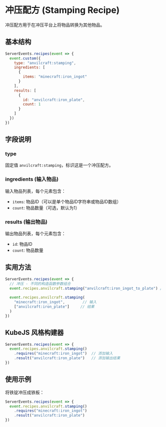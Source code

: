 # 冲压配方 (Stamping Recipe)

冲压配方用于在冲压平台上将物品转换为其他物品。

## 基本结构

```js
ServerEvents.recipes(event => {
  event.custom({
    type: "anvilcraft:stamping",
    ingredients: [
      {
        items: "minecraft:iron_ingot"
      }
    ],
    results: [
      {
        id: "anvilcraft:iron_plate",
        count: 1
      }
    ]
  })
})
```

## 字段说明

### type

固定值 `anvilcraft:stamping`，标识这是一个冲压配方。

### ingredients (输入物品)

输入物品列表，每个元素包含：

- `items`: 物品ID（可以是单个物品ID字符串或物品ID数组）
- `count`: 物品数量（可选，默认为1）

### results (输出物品)

输出物品列表，每个元素包含：

- `id`: 物品ID
- `count`: 物品数量

## 实用方法

```js
ServerEvents.recipes(event => {
  // 冲压 - 不同的构造函数参数组合
  event.recipes.anvilcraft.stamping("anvilcraft:iron_ingot_to_plate") // 仅ID
  
  event.recipes.anvilcraft.stamping(
    "minecraft:iron_ingot",        // 输入
    ["anvilcraft:iron_plate"]     // 结果
  )
})
```

## KubeJS 风格构建器

```js
ServerEvents.recipes(event => {
  event.recipes.anvilcraft.stamping()
    .requires("minecraft:iron_ingot")  // 添加输入
    .result("anvilcraft:iron_plate")   // 添加输出结果
})
```

## 使用示例

将铁锭冲压成铁板：

```js
ServerEvents.recipes(event => {
  event.recipes.anvilcraft.stamping()
    .requires("minecraft:iron_ingot")
    .result("anvilcraft:iron_plate")
})
```